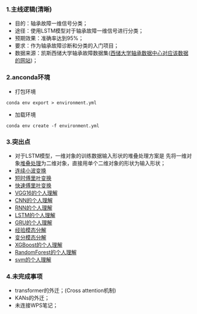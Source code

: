 ### 1.主线逻辑(清晰)

- 目的：轴承故障一维信号分类；
- 途径：使用LSTM模型对于轴承故障一维信号进行分类；
- 预期效果：准确率达到95%；
- 要求：作为轴承故障诊断和分类的入门项目；
- 数据来源：凯斯西储大学轴承故障数据集([西储大学轴承数据中心对应该数据的网站](https://link.csdn.net/?target=https%3A%2F%2Fengineering.case.edu%2Fbearingdatacenter%2Fwelcome))；

### 2.anconda环境

- 打包环境

``conda env export > environment.yml``

- 加载环境

``conda env create -f environment.yml``

### 3.突出点

- 对于LSTM模型，一维对象的训练数据输入形状的堆叠处理方案是 先将一维对象[堆叠处理](./LSTM/TRY.ipynb)为二维对象，直接用单个二维对象的形状为输入形状；
- [连续小波变换](./VGG/EXPLAINATION_CWT.md)
- [短时傅里叶变换](./VGG/EXPLAINATION_STFT.md)
- [快速傅里叶变换](./VGG/EXPLAINATION_FFT.md)
- [VGG16的个人理解](./VGG/EXPLAINATION_CNN.md)
- [CNN的个人理解](./VGG/EXPLAINATION_CNN.md)
- [RNN的个人理解](./LSTM/EXPLAINATION_RNN.md)
- [LSTM的个人理解](./LSTM/EXPLAINATION_LSTM.md)
- [GRU的个人理解](./LSTM/EXPLAINATION_GRU.md)
- [经验模态分解](./LSTM/EXPLAINATION_EMD.md)
- [变分模态分解](./LSTM/EXPLAINATION_VMD.md)
- [XGBoost的个人理解](./XGBoost/EXPLAINATION_XGBoost.md)
- [RandomForest的个人理解](./XGBoost/EXPLAINATION_RandomForest.md)
- [svm的个人理解](./XGBoost/EXPLAINATION_SVM.md)
### 4.未完成事项
- transformer的外迁；(Cross attention机制)
- KANs的外迁；
- 未连接WPS笔记；
